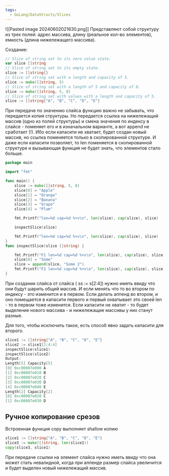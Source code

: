 ```yaml
---
tags:
  - GoLang/DataStructs/Slices
---
```



![[Pasted image 20240602021630.png]]
Представляют собой структуру из трех полей: адрес массива, длину (реальное кол-во элементов), емкость (длина нижележащего массива).

Создание:

```go
// Slice of string set to its zero value state.
var slice []string
// Slice of string set to its empty state.
slice := []string{}
// Slice of string set with a length and capacity of 5.
slice := make([]string, 5)
// Slice of string set with a length of 5 and capacity of 8.
slice := make([]string, 5, 8)
// Slice of string set with values with a length and capacity of 5.
slice := []string{"A", "B", "C", "D", "E"}
```

При передаче по значению слайса функцию важно не забывать, что передается копия структуры. Но передается ссылка на нижележащий массив (одно из полей структуры) и смена значения по индексу в слайсе - поменяет его и в изначальном варианте, а вот append не сработает (!). Ибо если капасити не хватает, будет создан новый массив, но ссылка поменяется только в скопированной структуре. И даже если капасити позволяет, то len поменяется в скопированной структуре и вызывающая функция не будет знать, что элементов стало больше.

```go
package main

import "fmt"

func main() {
	slice := make([]string, 5, 8)
	slice[0] = "Apple"
	slice[1] = "Orange"
	slice[2] = "Banana"
	slice[3] = "Grape"
	slice[4] = "Plum"

	fmt.Printf("len=%d cap=%d %+v\n", len(slice), cap(slice), slice)

	inspectSlice(slice)

	fmt.Printf("len=%d cap=%d %+v\n", len(slice), cap(slice), slice)
}
func inspectSlice(slice []string) {

	fmt.Printf("F1 len=%d cap=%d %+v\n", len(slice), cap(slice), slice)
	slice[0] = "Some"
	slice = append(slice, "Some 2")
	fmt.Printf("F2 len=%d cap=%d %+v\n", len(slice), cap(slice), slice)
}
```

При создании слайса от слайса ( ss := s[2:4]) нужно иметь ввиду что они будут шарить общий массив. И если менять что то во втором по индексу - это изменится и в первом. Если делать аппенд во втором, и оно помещается в капасити первого и первый охватывает это своей len - то в первом тоже изменится. Если капасити не хватит - то будет выделение нового массива - и нижележащие массивы у них станут разные.

Для того, чтобы исключить такое, есть способ явно задать капасити для второго.

```go
slice1 := []string{"A", "B", "C", "D", "E"}
slice2 := slice1[2:4:4]
inspectSlice(slice1)
inspectSlice(slice2)
Output:
Length[5] Capacity[5]
[0] 0xc00007e000 A
[1] 0xc00007e010 B
[2] 0xc00007e020 C
[3] 0xc00007e030 D
[4] 0xc00007e040 E
Length[2] Capacity[2]
[0] 0xc00007e020 C
[1] 0xc00007e030 D
```

## Ручное копирование срезов

Встроенная функция copy выполняет shallow копию

```go
slice1 := []string{"A", "B", "C", "D", "E"}
slice3 := make([]string, len(slice1))
copy(slice3, slice1)
```

При передаче ссылки на элемент слайса нужно иметь ввиду что она может стать невалидной, когда при аппенде размер слайса увеличится и будет выделен новый нижележащий массив.